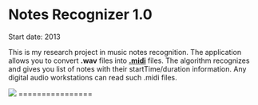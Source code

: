 <h1><b>Notes Recognizer 1.0 </b></h1>
Start date: 2013

This is my research project in music notes recognition.
The application allows you to convert <b>.wav</b> files into <b><a href="https://en.wikipedia.org/wiki/MIDI" target="_blank">.midi</a></b> files. The algorithm recognizes and gives you list of notes with their startTime/duration information. Any digital audio workstations can read such .midi files.

<img src="http://s020.radikal.ru/i700/1410/46/26a6798e9f5c.jpg">
================
